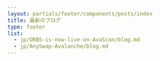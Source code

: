 ```yaml
---
layout: partials/footer/components/posts/index
title: 最新のブログ
type: footer
list:
  - jp/ORBS-is-now-live-on-AvaScan/blog.md
  - jp/AnySwap-Avalanche/blog.md
---
```

